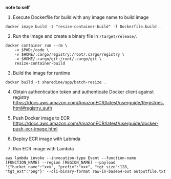 **note to self**


1. Execute Dockerfile for build with any image name to build image
```
docker image build -t "resize-container-build" -f Dockerfile.build . 
```

2. Run the image and create a binary file in `/target/release/`.
```
docker container run --rm \                                                                               
    -v $PWD:/code \
    -v $HOME/.cargo/registry:/root/.cargo/registry \
    -v $HOME/.cargo/git:/root/.cargo/git \
    resize-container-build
```

3. Build the image for runtime
```
docker build -t sharedine/app/batch-resize . 
```

4. Obtain authentication token and authenticate Docker client against registry
https://docs.aws.amazon.com/AmazonECR/latest/userguide/Registries.html#registry_auth

5. Push Docker image to ECR
https://docs.aws.amazon.com/AmazonECR/latest/userguide/docker-push-ecr-image.html

6. Deploy ECR image with Labmda

7. Run ECR image with Lambda
```
aws lambda invoke --invocation-type Event --function-name [FUNCTION_NAME] --region [REGION_NAME] --payload '{"bucket_name":"xxx", "prefix":"xxx", "tgt_size":128, "tgt_ext":"png"}' --cli-binary-format raw-in-base64-out outputfile.txt
```
